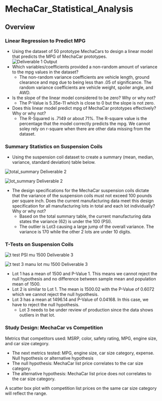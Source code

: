 # MechaCar_Statistical_Analysis
## Overview
### Linear Regression to Predict MPG
  - Using the dataset of 50 prototype MechaCars to design a linear model that predicts the MPG of MechaCar prototypes.   
![Deliverable 1 Output](https://user-images.githubusercontent.com/101272613/177072225-0194abcb-2d34-4ff2-8370-8feaf601fb88.PNG)
  - Which variables/coefficients provided a non-random amount of variance to the mpg values in the dataset?
    - The non-random variance coefficients are vehicle length, ground clearance and mpg due to being less than .05 of significance.  The random variance coefficients are vehicle weight, spoiler angle, and AWD.  
  - Is the slope of the linear model considered to be zero? Why or why not?
    - The P-Value is 5.35e-11 which is close to 0 but the slope is not zero. 
  - Does this linear model predict mpg of MechaCar prototypes effectively? Why or why not?  
    - The R-Squared is .7149 or about 71%. The R-square value is the percentage that the model correctly predicts the mpg.  We cannot soley rely on r-square when there are other data missing from the dataset. 
    
### Summary Statistics on Suspension Coils
  - Using the suspension coil dataset to create a summary (mean, median, variance, standard deviation) table below. 
  
![total_summary Deliverable 2](https://user-images.githubusercontent.com/101272613/177072943-c82d1f42-8153-4bc8-bdc0-ce36e2836cc7.PNG)

![lot_summary Deliverable 2](https://user-images.githubusercontent.com/101272613/177072939-cc458b1a-fee4-4f06-8781-af36e6232e2e.PNG)

  - The design specifications for the MechaCar suspension coils dictate that the variance of the suspension coils must not exceed 100 pounds per square inch. Does the current manufacturing data meet this design specification for all manufacturing lots in total and each lot individually? Why or why not?
    - Based on the total summary table, the current manufacturing data states the variance (62) is under the 100 (PSI). 
    - The outlier is Lot3 causing a large jump of the overall variance.  The variance is 170 while the other 2 lots are under 10 digits.  
    
### T-Tests on Suspension Coils
![t test PSI mu 1500 Deliverable 3](https://user-images.githubusercontent.com/101272613/177075854-2a74ad12-d08b-4c88-b567-21f87450796d.PNG)

![t test 3 manu lot mu 1500 Deliverable 3](https://user-images.githubusercontent.com/101272613/177075859-b05061b8-78b1-4edf-9268-232f87cd5fba.PNG)
  - Lot 1 has a mean of 1500 and P-Value 1.  This means we cannot reject the null hypothesis and no difference between sample mean and population mean of 1500.  
  - Lot 2 is similar to Lot 1.  The mean is 1500.02 with the P-Value of 0.6072 which we cannot reject the null hypothesis.  
  - Lot 3 has a mean at 1496.14 and P-Value of 0.04168.  In this case, we have to reject the null hypothesis. 
    - Lot 3 needs to be under review of production since the data shows outliers in that lot. 
    
### Study Design: MechaCar vs Competition
Metrics that competitors used: MSRP, color, safety rating, MPG, engine size, and car size category. 
  - The next metrics tested: MPG, engine size, car size category, expense.
Null hypothesis or alternative hypothesis
  - The null hypothesis: MechaCar list price correlates to the car size category. 
  - The alternative hypothesis: MechaCar list price does not correlates to the car size category.
  
A scatter box plot with competition list prices on the same car size category will reflect the range.   
  

    
